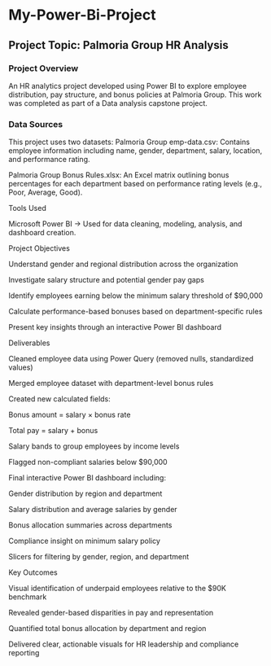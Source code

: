 # My-Power-Bi-Project

## Project Topic: Palmoria Group HR Analysis

### Project Overview
An HR analytics project developed using Power BI to explore employee distribution, pay structure, and bonus policies at Palmoria Group. This work was completed as part of a Data analysis capstone project.

### Data Sources
This project uses two datasets:
Palmoria Group emp-data.csv: Contains employee information including name, gender, department, salary, location, and performance rating.

Palmoria Group Bonus Rules.xlsx: An Excel matrix outlining bonus percentages for each department based on performance rating levels (e.g., Poor, Average, Good).


Tools Used

Microsoft Power BI
→ Used for data cleaning, modeling, analysis, and dashboard creation.


 Project Objectives

Understand gender and regional distribution across the organization

Investigate salary structure and potential gender pay gaps

Identify employees earning below the minimum salary threshold of $90,000

Calculate performance-based bonuses based on department-specific rules

Present key insights through an interactive Power BI dashboard

Deliverables

Cleaned employee data using Power Query (removed nulls, standardized values)

Merged employee dataset with department-level bonus rules

Created new calculated fields:

Bonus amount = salary × bonus rate

Total pay = salary + bonus

Salary bands to group employees by income levels


Flagged non-compliant salaries below $90,000

Final interactive Power BI dashboard including:

Gender distribution by region and department

Salary distribution and average salaries by gender

Bonus allocation summaries across departments

Compliance insight on minimum salary policy

Slicers for filtering by gender, region, and department

 Key Outcomes

Visual identification of underpaid employees relative to the $90K benchmark

Revealed gender-based disparities in pay and representation

Quantified total bonus allocation by department and region

Delivered clear, actionable visuals for HR leadership and compliance reporting

